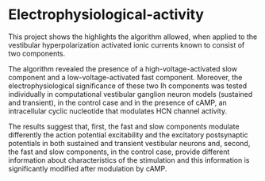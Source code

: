 # Electrophysiological-activity

This project shows the highlights the algorithm allowed, when applied to the vestibular hyperpolarization activated ionic currents known to consist of two components.

The algorithm revealed the presence of a high-voltage-activated slow component and a low-voltage-activated fast component. Moreover, the electrophysiological significance of these two Ih components was tested individually in computational vestibular ganglion neuron models (sustained and transient), in the control case and in the presence of cAMP, an intracellular cyclic nucleotide that modulates HCN channel activity.

The results suggest that, first, the fast and slow components modulate differently the action potential excitability and the excitatory postsynaptic potentials in both sustained and transient vestibular neurons and, second, the fast and slow components, in the control case, provide different information about characteristics of the stimulation and this information is significantly modified after modulation by cAMP.
